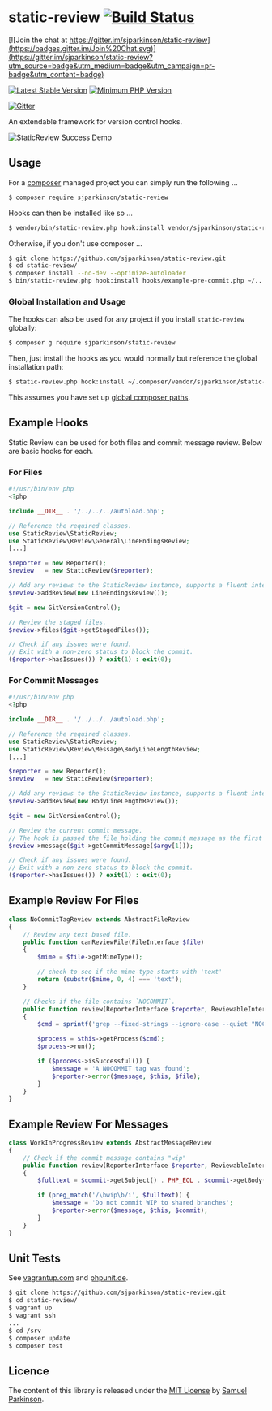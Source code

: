 # static-review [![Build Status](http://img.shields.io/travis/sjparkinson/static-review/master.svg?style=flat)][travis]

[![Join the chat at https://gitter.im/sjparkinson/static-review](https://badges.gitter.im/Join%20Chat.svg)](https://gitter.im/sjparkinson/static-review?utm_source=badge&utm_medium=badge&utm_campaign=pr-badge&utm_content=badge)

[![Latest Stable Version](http://img.shields.io/packagist/v/sjparkinson/static-review.svg?style=flat)][packagist]
[![Minimum PHP Version](http://img.shields.io/badge/php-%3E%3D%205.5-8892BF.svg?style=flat)][php]

[![Gitter](https://badges.gitter.im/Join%20Chat.svg)](https://gitter.im/sjparkinson/static-review)

An extendable framework for version control hooks.

![StaticReview Success Demo](http://i.imgur.com/8G3uORp.gif)

[travis]:    https://travis-ci.org/sjparkinson/static-review
[packagist]: https://packagist.org/packages/sjparkinson/static-review
[php]:       https://php.net/

## Usage

For a [composer][composer] managed project you can simply run the following ...

```bash
$ composer require sjparkinson/static-review
```

Hooks can then be installed like so ...

```bash
$ vendor/bin/static-review.php hook:install vendor/sjparkinson/static-review/hooks/example-pre-commit.php .git/hooks/pre-commit
```

Otherwise, if you don't use composer ...

```bash
$ git clone https://github.com/sjparkinson/static-review.git
$ cd static-review/
$ composer install --no-dev --optimize-autoloader
$ bin/static-review.php hook:install hooks/example-pre-commit.php ~/.../.git/hooks/pre-commit
```

[composer]: https://getcomposer.org/

### Global Installation and Usage

The hooks can also be used for any project if you install `static-review` globally:

```bash
$ composer g require sjparkinson/static-review
```

Then, just install the hooks as you would normally but reference the global
installation path:

```bash
$ static-review.php hook:install ~/.composer/vendor/sjparkinson/static-review/hooks/static-review-commit-msg.php .git/hooks/commit-msg
```

This assumes you have set up [global composer paths][global-composer].

[global-composer]: https://getcomposer.org/doc/03-cli.md#global

## Example Hooks

Static Review can be used for both files and commit message review. Below are
basic hooks for each.

### For Files

```php
#!/usr/bin/env php
<?php

include __DIR__ . '/../../../autoload.php';

// Reference the required classes.
use StaticReview\StaticReview;
use StaticReview\Review\General\LineEndingsReview;
[...]

$reporter = new Reporter();
$review   = new StaticReview($reporter);

// Add any reviews to the StaticReview instance, supports a fluent interface.
$review->addReview(new LineEndingsReview());

$git = new GitVersionControl();

// Review the staged files.
$review->files($git->getStagedFiles());

// Check if any issues were found.
// Exit with a non-zero status to block the commit.
($reporter->hasIssues()) ? exit(1) : exit(0);
```

### For Commit Messages

```php
#!/usr/bin/env php
<?php

include __DIR__ . '/../../../autoload.php';

// Reference the required classes.
use StaticReview\StaticReview;
use StaticReview\Review\Message\BodyLineLengthReview;
[...]

$reporter = new Reporter();
$review   = new StaticReview($reporter);

// Add any reviews to the StaticReview instance, supports a fluent interface.
$review->addReview(new BodyLineLengthReview());

$git = new GitVersionControl();

// Review the current commit message.
// The hook is passed the file holding the commit message as the first argument.
$review->message($git->getCommitMessage($argv[1]));

// Check if any issues were found.
// Exit with a non-zero status to block the commit.
($reporter->hasIssues()) ? exit(1) : exit(0);
```

## Example Review For Files

```php
class NoCommitTagReview extends AbstractFileReview
{
    // Review any text based file.
    public function canReviewFile(FileInterface $file)
    {
        $mime = $file->getMimeType();

        // check to see if the mime-type starts with 'text'
        return (substr($mime, 0, 4) === 'text');
    }

    // Checks if the file contains `NOCOMMIT`.
    public function review(ReporterInterface $reporter, ReviewableInterface $file)
    {
        $cmd = sprintf('grep --fixed-strings --ignore-case --quiet "NOCOMMIT" %s', $file->getFullPath());

        $process = $this->getProcess($cmd);
        $process->run();

        if ($process->isSuccessful()) {
            $message = 'A NOCOMMIT tag was found';
            $reporter->error($message, $this, $file);
        }
    }
}
```

## Example Review For Messages

```php
class WorkInProgressReview extends AbstractMessageReview
{
    // Check if the commit message contains "wip"
    public function review(ReporterInterface $reporter, ReviewableInterface $commit)
    {
        $fulltext = $commit->getSubject() . PHP_EOL . $commit->getBody();

        if (preg_match('/\bwip\b/i', $fulltext)) {
            $message = 'Do not commit WIP to shared branches';
            $reporter->error($message, $this, $commit);
        }
    }
}
```

## Unit Tests

See [vagrantup.com][vagrant] and [phpunit.de][phpunit].

```bash
$ git clone https://github.com/sjparkinson/static-review.git
$ cd static-review/
$ vagrant up
$ vagrant ssh
...
$ cd /srv
$ composer update
$ composer test
```

[vagrant]: https://www.vagrantup.com
[phpunit]: http://phpunit.de

## Licence

The content of this library is released under the [MIT License][license] by [Samuel Parkinson][twitter].

[license]: https://github.com/sjparkinson/static-review/blob/master/LICENSE
[twitter]: https://twitter.com/samparkinson_
